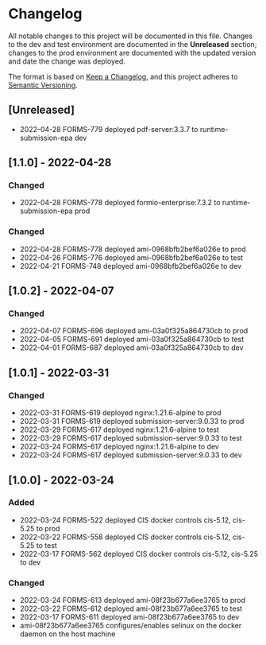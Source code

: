 # Changelog
All notable changes to this project will be documented in this file. Changes to the dev and test environment are documented in the **Unreleased** section; changes to the prod environment are documented with the updated version and date the change was deployed.

The format is based on [Keep a Changelog](https://keepachangelog.com/en/1.0.0/),
and this project adheres to [Semantic Versioning](https://semver.org/spec/v2.0.0.html).

## [Unreleased]
- 2022-04-28 FORMS-779 deployed pdf-server:3.3.7 to runtime-submission-epa dev

## [1.1.0] - 2022-04-28
### Changed
- 2022-04-28 FORMS-778 deployed formio-enterprise:7.3.2 to runtime-submission-epa prod

### Changed
- 2022-04-28 FORMS-778 deployed ami-0968bfb2bef6a026e to prod
- 2022-04-26 FORMS-776 deployed ami-0968bfb2bef6a026e to test
- 2022-04-21 FORMS-748 deployed ami-0968bfb2bef6a026e to dev

## [1.0.2] - 2022-04-07
### Changed
- 2022-04-07 FORMS-696 deployed ami-03a0f325a864730cb to prod
- 2022-04-05 FORMS-691 deployed ami-03a0f325a864730cb to test
- 2022-04-01 FORMS-687 deployed ami-03a0f325a864730cb to dev

## [1.0.1] - 2022-03-31
### Changed
- 2022-03-31 FORMS-619 deployed nginx:1.21.6-alpine to prod
- 2022-03-31 FORMS-619 deployed submission-server:9.0.33 to prod
- 2022-03-29 FORMS-617 deployed nginx:1.21.6-alpine to test
- 2022-03-29 FORMS-617 deployed submission-server:9.0.33 to test
- 2022-03-24 FORMS-617 deployed nginx:1.21.6-alpine to dev
- 2022-03-24 FORMS-617 deployed submission-server:9.0.33 to dev

## [1.0.0] - 2022-03-24
### Added
- 2022-03-24 FORMS-522 deployed CIS docker controls cis-5.12, cis-5.25 to prod
- 2022-03-22 FORMS-558 deployed CIS docker controls cis-5.12, cis-5.25 to test
- 2022-03-17 FORMS-562 deployed CIS docker controls cis-5.12, cis-5.25 to dev

### Changed
- 2022-03-24 FORMS-613 deployed ami-08f23b677a6ee3765 to prod
- 2022-03-22 FORMS-612 deployed ami-08f23b677a6ee3765 to test
- 2022-03-17 FORMS-611 deployed ami-08f23b677a6ee3765 to dev
- ami-08f23b677a6ee3765 configures/enables selinux on the docker daemon on the host machine

